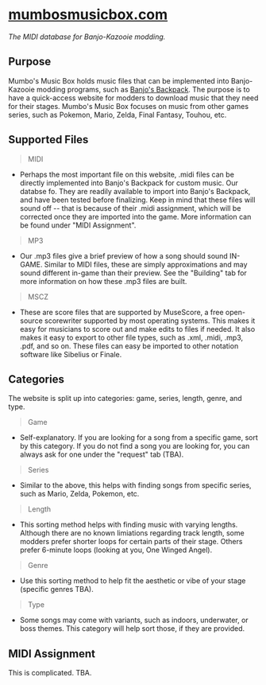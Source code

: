 # [mumbosmusicbox.com](mumbosmusicbox.com)
_The MIDI database for Banjo-Kazooie modding._

## Purpose

Mumbo's Music Box holds music files that can be implemented into Banjo-Kazooie modding programs, such as [Banjo's Backpack](https://github.com/banjobackpack/Banjo-s-Backpack). The purpose is to have a quick-access website for modders to download music that they need for their stages. Mumbo's Music Box focuses on music from other games series, such as Pokemon, Mario, Zelda, Final Fantasy, Touhou, etc.
## Supported Files

> MIDI
* Perhaps the most important file on this website, .midi files can be directly implemented into Banjo's Backpack for custom music. Our databse fo. They are readily available to import into Banjo's Backpack, and have been tested before finalizing.
Keep in mind that these files will sound off -- that is because of their .midi assignment, which will be corrected once they are imported into the game. More information can be found under "MIDI Assignment".

> MP3
* Our .mp3 files give a brief preview of how a song should sound IN-GAME. Similar to MIDI files, these are simply approximations and may sound different in-game than their preview. See the "Building" tab for more information on how these .mp3 files are built.

> MSCZ
* These are score files that are supported by MuseScore, a free open-source scorewriter supported by most operating systems. This makes it easy for musicians to score out and make edits to files if needed. It also makes it easy to export to other file types, such as .xml, .midi, .mp3, .pdf, and so on. These files can easy be imported to other notation software like Sibelius or Finale.

## Categories
The website is split up into categories: game, series, length, genre, and type.
> Game
* Self-explanatory. If you are looking for a song from a specific game, sort by this category. If you do not find a song you are looking for, you can always ask for one under the "request" tab (TBA).

> Series
* Similar to the above, this helps with finding songs from specific series, such as Mario, Zelda, Pokemon, etc.

> Length
* This sorting method helps with finding music with varying lengths. Although there are no known limiations regarding track length, some modders prefer shorter loops for certain parts of their stage. Others prefer 6-minute loops (looking at you, One Winged Angel).

> Genre
* Use this sorting method to help fit the aesthetic or vibe of your stage (specific genres TBA).

> Type
* Some songs may come with variants, such as indoors, underwater, or boss themes. This category will help sort those, if they are provided. 

## MIDI Assignment
This is complicated. TBA.
